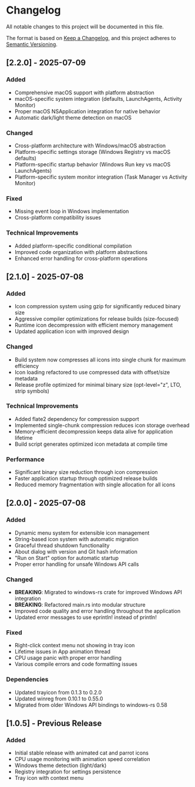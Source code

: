 # Changelog

All notable changes to this project will be documented in this file.

The format is based on [Keep a Changelog](https://keepachangelog.com/en/1.0.0/),
and this project adheres to
[Semantic Versioning](https://semver.org/spec/v2.0.0.html).

## [2.2.0] - 2025-07-09

### Added

- Comprehensive macOS support with platform abstraction
- macOS-specific system integration (defaults, LaunchAgents, Activity Monitor)
- Proper macOS NSApplication integration for native behavior
- Automatic dark/light theme detection on macOS

### Changed

- Cross-platform architecture with Windows/macOS abstraction
- Platform-specific settings storage (Windows Registry vs macOS defaults)
- Platform-specific startup behavior (Windows Run key vs macOS LaunchAgents)
- Platform-specific system monitor integration (Task Manager vs Activity Monitor)

### Fixed

- Missing event loop in Windows implementation
- Cross-platform compatibility issues

### Technical Improvements

- Added platform-specific conditional compilation
- Improved code organization with platform abstractions
- Enhanced error handling for cross-platform operations

## [2.1.0] - 2025-07-08

### Added

- Icon compression system using gzip for significantly reduced binary size
- Aggressive compiler optimizations for release builds (size-focused)
- Runtime icon decompression with efficient memory management
- Updated application icon with improved design

### Changed

- Build system now compresses all icons into single chunk for maximum efficiency
- Icon loading refactored to use compressed data with offset/size metadata
- Release profile optimized for minimal binary size (opt-level="z", LTO, strip
  symbols)

### Technical Improvements

- Added flate2 dependency for compression support
- Implemented single-chunk compression reduces icon storage overhead
- Memory-efficient decompression keeps data alive for application lifetime
- Build script generates optimized icon metadata at compile time

### Performance

- Significant binary size reduction through icon compression
- Faster application startup through optimized release builds
- Reduced memory fragmentation with single allocation for all icons

## [2.0.0] - 2025-07-08

### Added

- Dynamic menu system for extensible icon management
- String-based icon system with automatic migration
- Graceful thread shutdown functionality
- About dialog with version and Git hash information
- "Run on Start" option for automatic startup
- Proper error handling for unsafe Windows API calls

### Changed

- **BREAKING**: Migrated to windows-rs crate for improved Windows API
  integration
- **BREAKING**: Refactored main.rs into modular structure
- Improved code quality and error handling throughout the application
- Updated error messages to use eprintln! instead of println!

### Fixed

- Right-click context menu not showing in tray icon
- Lifetime issues in App animation thread
- CPU usage panic with proper error handling
- Various compile errors and code formatting issues

### Dependencies

- Updated trayicon from 0.1.3 to 0.2.0
- Updated winreg from 0.10.1 to 0.55.0
- Migrated from older Windows API bindings to windows-rs 0.58

## [1.0.5] - Previous Release

### Added

- Initial stable release with animated cat and parrot icons
- CPU usage monitoring with animation speed correlation
- Windows theme detection (light/dark)
- Registry integration for settings persistence
- Tray icon with context menu
